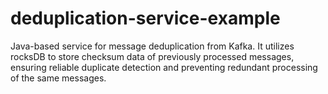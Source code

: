 # deduplication-service-example
Java-based service for message deduplication from Kafka. It utilizes rocksDB to store checksum data of previously processed messages, ensuring reliable duplicate detection and preventing redundant processing of the same messages.
